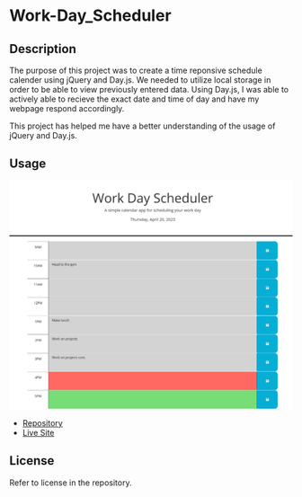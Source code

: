 # Work-Day_Scheduler

## Description

The purpose of this project was to create a time reponsive schedule calender using jQuery and Day.js. We needed to utilize local storage in order to be able to view previously entered data. Using Day.js, I was able to actively able to recieve the exact date and time of day and have my webpage respond accordingly.

This project has helped me have a better understanding of the usage of jQuery and Day.js.

## Usage

![Work-Day-Scheduler-SS](./assets/images/Work-Day-Scheduler-SS.png)

<ul>
    <li>
        <a href="https://github.com/Soleiles/Work-Day_Scheduler">Repository</a>
    </li>
    <li>
        <a href="https://soleiles.github.io/Work-Day_Scheduler/">Live Site</a>
    </li>
</ul>

## License

Refer to license in the repository.